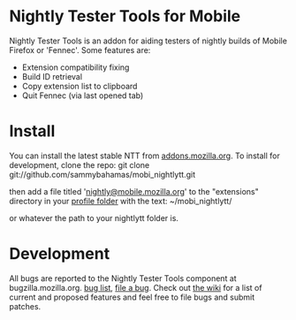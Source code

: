 # Nightly Tester Tools for Mobile
Nightly Tester Tools is an addon for aiding testers of nightly builds of Mobile Firefox or 'Fennec'. Some features are:

* Extension compatibility fixing
* Build ID retrieval
* Copy extension list to clipboard
* Quit Fennec (via last opened tab)

# Install
You can install the latest stable NTT from [addons.mozilla.org](https://addons.mozilla.org/en-US/firefox/addon/6543/). To install for development, clone the repo:
        git clone git://github.com/sammybahamas/mobi_nightlytt.git

then add a file titled 'nightly@mobile.mozilla.org' to the "extensions" directory in your [profile folder](http://kb.mozillazine.org/Profile_folder) with the text:
        ~/mobi_nightlytt/

or whatever the path to your nightlytt folder is.

# Development
All bugs are reported to the Nightly Tester Tools component at bugzilla.mozilla.org. [bug list](https://bugzilla.mozilla.org/buglist.cgi?classification=Components&query_format=advanced&component=Nightly%20Tester%20Tools&product=Other%20Applications), [file a bug](https://bugzilla.mozilla.org/enter_bug.cgi?product=Other%20Applications&component=Nightly%20Tester%20Tools). Check out [the wiki](https://wiki.mozilla.org/Auto-tools/Projects/NightlyTesterTools) for a list of current and proposed features and feel free to file bugs and submit patches.

